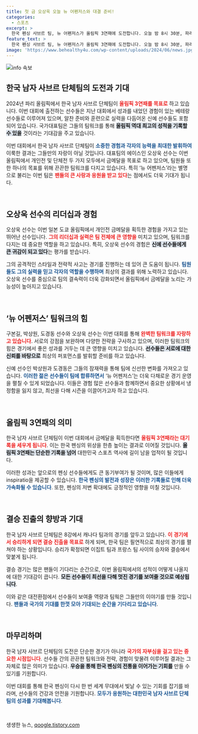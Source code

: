 ```yaml
---
title: 첫 금 오상욱 오늘 뉴 어펜저스와 대결 준비!
categories:
  - 스포츠
excerpt: >
  한국 펜싱 사브르 팀, 뉴 어펜저스가 올림픽 3연패에 도전합니다. 오늘 밤 8시 30분, 파리 그랑팔레에서 8강전을 펼쳐 금메달을 향한 길을 열어갈까요? 기대되는 경기, 놓치지 마세요!
feature_text: >
  한국 펜싱 사브르 팀, 뉴 어펜저스가 올림픽 3연패에 도전합니다. 오늘 밤 8시 30분, 파리 그랑팔레에서 8강전을 펼쳐 금메달을 향한 길을 열어갈까요? 기대되는 경기, 놓치지 마세요!
image: 'https://www.behealthy4u.com/wp-content/uploads/2024/06/news.jpg'
---
```


<p><img src="https://www.behealthy4u.com/wp-content/uploads/2024/06/news.jpg" alt="info 속보" /></p>

<h2 data-ke-size="size26">한국 남자 사브르 단체팀의 도전과 기대</h2>

<p data-ke-size="size16">2024년 파리 올림픽에서 한국 남자 사브르 단체팀이 <b><span style="color: #ee2323;">올림픽 3연패를 목표로</span></b> 하고 있습니다. 이번 대회에 출전하는 선수들은 지난 대회에서 성과를 내었던 경험이 있는 베테랑 선수들로 이루어져 있으며, 알찬 준비와 훈련으로 실력을 다듬어온 신예 선수들도 포함되어 있습니다. 국가대표팀은 그들의 팀워크를 통해 <b><span style="background-color: #21538527;">올림픽 역대 최고의 성적을 기록할 수 있을</span></b> 것이라는 기대감을 주고 있습니다.</p>

<p data-ke-size="size16">이번 대회에서 한국 남자 사브르 단체팀이 <b><span style="color: #1a5490;">소중한 경험과 각자의 능력을 최대한 발휘하여</span></b> 이룩한 결과는 그들만의 자랑이 아닐 것입니다. 대표팀의 에이스인 오상욱 선수는 이번 올림픽에서 개인전 및 단체전 두 가지 모두에서 금메달을 목표로 하고 있으며, 팀원들 또한 하나의 목표를 위해 끈끈한 팀워크를 다지고 있습니다. 특히 ‘뉴 어펜저스’라는 별명으로 불리는 이번 팀은 <b><span style="color: #ee2323;">팬들의 큰 사랑과 응원을 받고 있다</span></b>는 점에서도 더욱 기대가 됩니다.</p>

<p data-ke-size="size16">&nbsp;</p>

<h2 data-ke-size="size26">오상욱 선수의 리더십과 경험</h2>

<p data-ke-size="size16">오상욱 선수는 이번 일본 도쿄 올림픽에서 개인전 금메달을 획득한 경험을 가지고 있는 뛰어난 선수입니다. <b><span style="color: #ee2323;">그의 리더십과 실력은 팀 전체에 큰 영향을</span></b> 미치고 있으며, 팀워크를 다지는 데 중요한 역할을 하고 있습니다. 특히, 오상욱 선수의 경험은 <b><span style="background-color: #21538527;">신예 선수들에게 큰 귀감이 되고 있다</span></b>는 평가를 받습니다.</p>

<p data-ke-size="size16">그의 공격적인 스타일과 전략적 사고는 경기를 진행하는 데 있어 큰 도움이 됩니다. <b><span style="color: #1a5490;">팀원들도 그의 실력을 믿고 각자의 역할을 수행하며</span></b> 최상의 결과를 위해 노력하고 있습니다. 오상욱 선수를 중심으로 팀의 결속력이 더욱 강화되면서 올림픽에서 금메달을 노리는 가능성이 높아지고 있습니다.</p>

<p data-ke-size="size16">&nbsp;</p>

<h2 data-ke-size="size26">‘뉴 어펜저스’ 팀워크의 힘</h2>

<p data-ke-size="size16">구본길, 박상원, 도경동 선수와 오상욱 선수는 이번 대회를 통해 <b><span style="color: #ee2323;">완벽한 팀워크를 자랑하고 있습니다</span></b>. 서로의 강점을 보완하며 다양한 전략을 구사하고 있으며, 이러한 팀워크의 힘은 경기에서 좋은 성과를 거두는 데 큰 영향을 미치고 있습니다. <b><span style="background-color: #21538527;">선수들은 서로에 대한 신뢰를 바탕으로</span></b> 최상의 퍼포먼스를 발휘할 준비를 하고 있습니다.</p>

<p data-ke-size="size16">신예 선수인 박상원과 도경동은 그들의 잠재력을 통해 팀에 신선한 변화를 가져오고 있습니다. <b><span style="color: #1a5490;">이러한 젊은 선수들이 팀에 합류하면서</span></b> ‘뉴 어펜저스’는 더욱 다채로운 경기 운영을 펼칠 수 있게 되었습니다. 이들은 경험 많은 선수들과 함께하면서 중요한 상황에서 냉정함을 잃지 않고, 최선을 다해 시즌을 이끌어가고자 하고 있습니다.</p>

<p data-ke-size="size16">&nbsp;</p>

<h2 data-ke-size="size26">올림픽 3연패의 의미</h2>

<p data-ke-size="size16">한국 남자 사브르 단체팀이 이번 대회에서 금메달을 획득한다면 <b><span style="color: #ee2323;">올림픽 3연패라는 대기록을 세우게 됩니다</span></b>. 이는 한국 펜싱의 위상을 한층 높이는 결과로 이어질 것입니다. <b><span style="background-color: #21538527;">올림픽 3연패는 단순한 기록을 넘어</span></b> 대한민국 스포츠 역사에 길이 남을 업적이 될 것입니다.</p>

<p data-ke-size="size16">이러한 성과는 앞으로의 펜싱 선수들에게도 큰 동기부여가 될 것이며, 많은 이들에게 inspiratio을 제공할 수 있습니다. <b><span style="color: #1a5490;">한국 펜싱의 발전과 성장은 이러한 기록들로 인해 더욱 가속화될 수 있습니다</span></b>. 또한, 펜싱의 저변 확대에도 긍정적인 영향을 미칠 것입니다.</p>

<p data-ke-size="size16">&nbsp;</p>

<h2 data-ke-size="size26">결승 진출의 향방과 기대</h2>

<p data-ke-size="size16">한국 남자 사브르 단체팀은 8강에서 캐나다 팀과의 경기를 앞두고 있습니다. <b><span style="color: #ee2323;">이 경기에서 승리하게 되면 결승 진출을 목표로</span></b> 하게 되며, 한국 팀은 필연적으로 최상의 경기를 펼쳐야 하는 상황입니다. 승리가 확정되면 이집트 팀과 프랑스 팀 사이의 승자와 결승에서 맞붙게 됩니다.</p>

<p data-ke-size="size16">결승 경기는 많은 팬들이 기다리는 순간으로, 이번 올림픽에서의 성적이 어떻게 나올지에 대한 기대감이 큽니다. <b><span style="background-color: #21538527;">모든 선수들이 최선을 다해 멋진 경기를 보여줄 것으로 예상됩니다</span></b>.</p>

<p data-ke-size="size16">이와 같은 대전환점에서 선수들이 보여줄 역량과 팀웍은 그들만의 이야기를 만들 것입니다. <b><span style="color: #1a5490;">팬들과 국가의 기대를 한껏 모아 기대되는 순간을 기다리고 있습니다</span></b>.</p>

<p data-ke-size="size16">&nbsp;</p>

<h2 data-ke-size="size26">마무리하며</h2>

<p data-ke-size="size16">한국 남자 사브르 단체팀의 도전은 단순한 경기가 아니라 <b><span style="color: #ee2323;">국가의 자부심을 걸고 있는 중요한 시점입니다</span></b>. 선수들 간의 끈끈한 팀워크와 전략, 경험이 맞물려 이루어질 결과는 그 자체로 많은 의미가 있습니다. <b><span style="background-color: #21538527;">우승을 통해 한국 펜싱의 전통을 이어가는 기회를</span></b> 만들 수 있기를 기원합니다.</p>

<p data-ke-size="size16">이번 대회를 통해 한국 펜싱이 다시 한 번 세계 무대에서 빛날 수 있는 기회를 잡기를 바라며, 선수들의 건강과 안전을 기원합니다. <b><span style="color: #1a5490;">모두가 응원하는 대한민국 남자 사브르 단체팀의 성과를 기대해봅니다</span></b>.</p>

<p data-ke-size="size16">&nbsp;</p>
생생한 뉴스, <a href="https://qoogle.tistory.com" rel="dofollow">qoogle.tistory.com</a>


